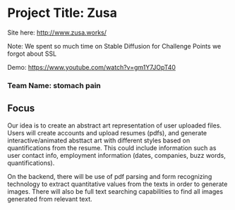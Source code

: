 # Project Title: Zusa

Site here: http://www.zusa.works/

Note: We spent so much time on Stable Diffusion for Challenge Points we forgot about SSL

Demo: https://www.youtube.com/watch?v=gm1Y7JOpT40

### Team Name: stomach pain

## Focus

Our idea is to create an abstract art representation of user uploaded files. Users will create accounts and upload resumes (pdfs), and generate interactive/animated absttact art with different styles based on quantifications from the resume. This could include information such as user contact info, employment information (dates, companies, buzz words, quantifications).

On the backend, there will be use of pdf parsing and form recognizing technology to extract quantitative values from the texts in order to generate images. There will also be full text searching capabilities to find all images generated from relevant text.
